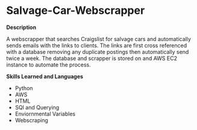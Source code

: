 # Salvage-Car-Webscrapper

**Description**

A webscrapper that searches Craigslist for salvage cars and automatically sends emails with the links to clients. The links are first cross referenced with a database removing any duplicate postings then automatically send twice a week. The database and scrapper is stored on and AWS EC2 instance to automate the process.  

**Skills Learned and Languages**
- Python
- AWS
- HTML
- SQl and Querying
- Enviornmental Variables
- Webscraping 

